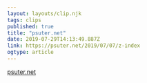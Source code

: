 ```yaml
---
layout: layouts/clip.njk 
tags: clips 
published: true 
title: "psuter.net" 
date: 2019-07-29T14:13:49.887Z 
link: https://psuter.net/2019/07/07/z-index 
ogtype: article 
---
```

[psuter.net](https://psuter.net/2019/07/07/z-index) 
